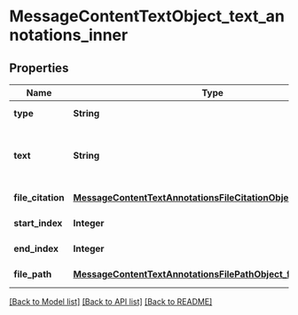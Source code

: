 # MessageContentTextObject_text_annotations_inner
## Properties

| Name | Type | Description | Notes |
|------------ | ------------- | ------------- | -------------|
| **type** | **String** | Always &#x60;file_citation&#x60;. | [default to null] |
| **text** | **String** | The text in the message content that needs to be replaced. | [default to null] |
| **file\_citation** | [**MessageContentTextAnnotationsFileCitationObject_file_citation**](MessageContentTextAnnotationsFileCitationObject_file_citation.md) |  | [default to null] |
| **start\_index** | **Integer** |  | [default to null] |
| **end\_index** | **Integer** |  | [default to null] |
| **file\_path** | [**MessageContentTextAnnotationsFilePathObject_file_path**](MessageContentTextAnnotationsFilePathObject_file_path.md) |  | [default to null] |

[[Back to Model list]](../README.md#documentation-for-models) [[Back to API list]](../README.md#documentation-for-api-endpoints) [[Back to README]](../README.md)

